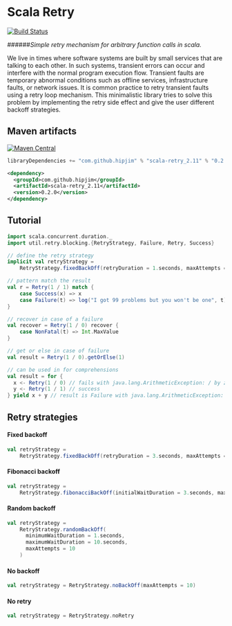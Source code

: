 Scala Retry
===========

[![Build Status](https://travis-ci.org/hipjim/scala-retry.svg?branch=master)](https://travis-ci.org/hipjim/scala-retry)

######*Simple retry mechanism for arbitrary function calls in scala.*

We live in times where software systems are built by small services that are talking to each other.
In such systems, transient errors can occur and interfere with the normal program execution flow.
Transient faults are temporary abnormal conditions such as offline services, infrastructure faults, or network issues.
It is common practice to retry transient faults using a retry loop mechanism.
This minimalistic library tries to solve this problem by implementing the retry side effect
and give the user different backoff strategies.

## Maven artifacts

[![Maven Central](https://maven-badges.herokuapp.com/maven-central/com.github.hipjim/scala-retry_2.11/badge.svg)](https://maven-badges.herokuapp.com/maven-central/com.github.hipjim/scala-retry_2.11)

```scala
libraryDependencies += "com.github.hipjim" % "scala-retry_2.11" % "0.2.0"
```

```xml
<dependency>
  <groupId>com.github.hipjim</groupId>
  <artifactId>scala-retry_2.11</artifactId>
  <version>0.2.0</version>
</dependency>
```

## Tutorial

```scala
import scala.concurrent.duration._
import util.retry.blocking.{RetryStrategy, Failure, Retry, Success}

// define the retry strategy
implicit val retryStrategy =
    RetryStrategy.fixedBackOff(retryDuration = 1.seconds, maxAttempts = 2)

// pattern match the result
val r = Retry(1 / 1) match {
    case Success(x) => x
    case Failure(t) => log("I got 99 problems but you won't be one", t)
}

// recover in case of a failure
val recover = Retry(1 / 0) recover {
    case NonFatal(t) => Int.MaxValue
}

// get or else in case of failure
val result = Retry(1 / 0).getOrElse(1)

// can be used in for comprehensions
val result = for {
  x <- Retry(1 / 0) // fails with java.lang.ArithmeticException: / by zero
  y <- Retry(1 / 1) // success
} yield x + y // result is Failure with java.lang.ArithmeticException: / by zero

```
## Retry strategies

#### Fixed backoff
```scala
val retryStrategy =
    RetryStrategy.fixedBackOff(retryDuration = 3.seconds, maxAttempts = 5)
```

#### Fibonacci backoff
```scala
val retryStrategy =
    RetryStrategy.fibonacciBackOff(initialWaitDuration = 3.seconds, maxAttempts = 5)
```

#### Random backoff
```scala
val retryStrategy =
    RetryStrategy.randomBackOff(
      minimumWaitDuration = 1.seconds, 
      maximumWaitDuration = 10.seconds, 
      maxAttempts = 10
    )
```

#### No backoff
```scala
val retryStrategy = RetryStrategy.noBackOff(maxAttempts = 10)
```    
#### No retry
```scala
val retryStrategy = RetryStrategy.noRetry
```
